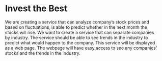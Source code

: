 # Invest the Best
We are creating a service that can analyze company’s stock prices and based on fluctuations, is able to predict whether in the next month the stocks will rise. We want to create a service that can separate companies by industry. The service should be able to see trends in the industry to predict what would happen to the company. This service will be displayed as a web page. The webpage will have easy access to see any companies’ stocks and the trends in the industry.
